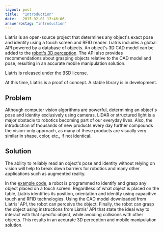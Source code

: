 ```yaml
---
layout: post
title:  "Introduction"
date:   2015-02-01 13:46:06
answerrostag: "introduction"
---
```


Liatris is an open-source project that determines any object's exact pose and identity using a touch screen and RFID reader. Liatris includes a global API powered by a database of objects. An object's 3D CAD model can be added to the [robot's 3D perception](http://liatris.org/2015/02/01/9/). The API also provides recommendations about grasping objects relative to the CAD model and pose, resulting in an accurate mobile manipulation solution.

Liatris is released under the [BSD license](https://en.wikipedia.org/wiki/BSD_licenses).

At this time, Liatris is a proof of concept. A stable library is in development.

## Problem

Although computer vision algorithms are powerful, determining an object's pose and identity exclusively using cameras, LiDAR or structured light is a major obstacle to robotics becoming part of our everyday lives. Also, the introduction of thousands of new products every day further compounds the vision-only approach, as many of these products are visually very similar in shape, color, etc., if not identical.

## Solution

 The ability to reliably read an object's pose and identity without relying on vision will help to break down barriers for robotics and many other applications such as augmented reality.

 In the [example code](https://github.com/markwsilliman/Liatris), a robot is programmed to identify and grasp any object placed on a touch screen. Regardless of what object is placed on the table, Liatris identifies its position, orientation and identity using capacitive touch and RFID technologies. Using the CAD model downloaded from Liatris' API, the robot can perceive the object. Finally, the robot can grasp the object using instructions from Liatris' API that state the ideal way to interact with that specific object, while avoiding collisions with other objects. This results in an accurate 3D perception and mobile manipulation solution.

